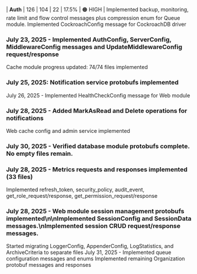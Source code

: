 | **Auth** | 126 | 104 | 22 | 17.5% | 🟠 HIGH |
Implemented backup, monitoring, rate limit and flow control messages plus compression enum for Queue module.
Implemented CockroachConfig message for CockroachDB driver

### July 23, 2025 - Implemented AuthConfig, ServerConfig, MiddlewareConfig messages and UpdateMiddlewareConfig request/response

Cache module progress updated: 74/74 files implemented

### July 25, 2025: Notification service protobufs implemented

July 26, 2025 - Implemented HealthCheckConfig message for Web module
### July 28, 2025 - Added MarkAsRead and Delete operations for notifications
Web cache config and admin service implemented
### July 30, 2025 - Verified database module protobufs complete. No empty files remain.
### July 28, 2025 - Metrics requests and responses implemented (33 files)
Implemented refresh_token, security_policy, audit_event, get_role_request/response, get_permission_request/response
### July 28, 2025 - Web module session management protobufs implemented\n\nImplemented SessionConfig and SessionData messages.\nImplemented session CRUD request/response messages.
Started migrating LoggerConfig, AppenderConfig, LogStatistics, and ArchiveCriteria to separate files
July 31, 2025 - Implemented queue configuration messages and enums
Implemented remaining Organization protobuf messages and responses